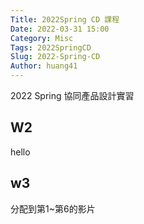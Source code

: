 ```yaml
---
Title: 2022Spring CD 課程
Date: 2022-03-31 15:00
Category: Misc
Tags: 2022SpringCD
Slug: 2022-Spring-CD
Author: huang41
---
```


2022 Spring 協同產品設計實習

<!-- PELICAN_END_SUMMARY -->

W2
----
hello

w3
----
分配到第1~第6的影片



